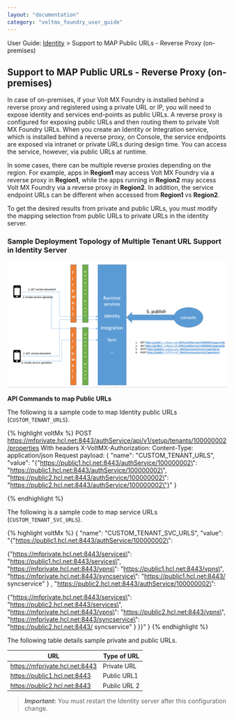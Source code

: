 ```yaml
---
layout: "documentation"
category: "voltmx_foundry_user_guide"
---
```

                               

User Guide: [Identity](Identity.html) > Support to MAP Public URLs - Reverse Proxy (on-premises)

Support to MAP Public URLs - Reverse Proxy (on-premises)
--------------------------------------------------------

In case of on-premises, if your Volt MX Foundry is installed behind a reverse proxy and registered using a private URL or IP, you will need to expose identity and services end-points as public URLs. A reverse proxy is configured for exposing public URLs and then routing them to private Volt MX Foundry URLs. When you create an Identity or Integration service, which is installed behind a reverse proxy, on Console, the service endpoints are exposed via intranet or private URLs during design time. You can access the service, however, via public URLs at runtime.

In some cases, there can be multiple reverse proxies depending on the region. For example, apps in **Region1** may access Volt MX Foundry via a reverse proxy in **Region1**, while the apps running in **Region2** may access Volt MX Foundry via a reverse proxy in **Region2**. In addition, the service endpoint URLs can be different when accessed from **Region1** vs **Region2**.

To get the desired results from private and public URLs, you must modify the mapping selection from public URLs to private URLs in the identity server.

### Sample Deployment Topology of Multiple Tenant URL Support in Identity Server

![](Resources/Images/Multi-Tenant-Url-Identity_728x417.png)

**API Commands to map Public URLs**

The following is a sample code to map Identity public URLs (`CUSTOM_TENANT_URLS`).

{% highlight voltMx %} POST https://mfprivate.hcl.net:8443/authService/api/v1/setup/tenants/100000002/properties 
With headers
X-VoltMX-Authorization: <auth token of admin>
Content-Type: application/json
Request payload:
{
    "name": "CUSTOM_TENANT_URLS",
    "value": "{\"https://public1.hcl.net:8443/authService/100000002\": \"https://public1.hcl.net:8443/authService/100000002\", \"https://public2.hcl.net:8443/authService/100000002\": \"https://public2.hcl.net:8443/authService/100000002\"}"
}

{% endhighlight %}

The following is a sample code to map service URLs (`CUSTOM_TENANT_SVC_URLS`).

{% highlight voltMx %} {
"name": "CUSTOM_TENANT_SVC_URLS",
"value": "{\"https://public1.hcl.net:8443/authService/100000002\":

{\"https://mfprivate.hcl.net:8443/services\": \"https://public1.hcl.net:8443/services\", \"https://mfprivate.hcl.net:8443/vpns\": \"https://public1.hcl.net:8443/vpns\", \"https://mfprivate.hcl.net:8443/syncservice\": \"https://public1.hcl.net:8443/ syncservice\" }
, \"https://public2.hcl.net:8443/authService/100000002\":

{\"https://mfprivate.hcl.net:8443/services\": \"https://public2.hcl.net:8443/services\", \"https://mfprivate.hcl.net:8443/vpns\": \"https://public2.hcl.net:8443/vpns\", \"https://mfprivate.hcl.net:8443/syncservice\": \"https://public2.hcl.net:8443/ syncservice\" }
}}"
}
{% endhighlight %}

The following table details sample private and public URLs.

  
| URL | Type of URL |
| --- | --- |
|  https://mfprivate.hcl.net:8443 | Private URL |
|  https://public1.hcl.net:8443 | Public URL1 |
|  https://public2.hcl.net:8443 | Public URL 2 |

> **_Important:_** You must restart the Identity server after this configuration change.
